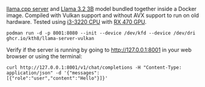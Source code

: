 [llama.cpp server](https://github.com/ggerganov/llama.cpp/tree/master/examples/server) and [Llama 3.2 3B](https://huggingface.co/bartowski/Llama-3.2-3B-Instruct-GGUF) model bundled together inside a Docker image. Compiled with Vulkan support and without AVX support to run on old hardware. Tested using [i3-3220 CPU](https://www.intel.com/content/www/us/en/products/sku/65693/intel-core-i33220-processor-3m-cache-3-30-ghz/specifications.html?q=CM8063701137502) with [RX 470 GPU](https://www.techpowerup.com/gpu-specs/radeon-rx-470.c2861).

```
podman run -d -p 8001:8080 --init --device /dev/kfd --device /dev/dri ghcr.io/kth8/llama-server-vulkan
```
Verify if the server is running by going to http://127.0.0.1:8001 in your web browser or using the terminal:
```
curl http://127.0.0.1:8001/v1/chat/completions -H "Content-Type: application/json" -d '{"messages":[{"role":"user","content":"Hello"}]}'
```
